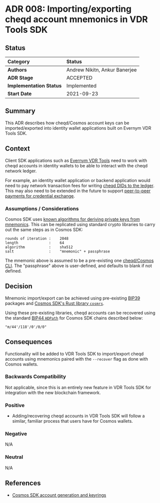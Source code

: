 # ADR 008: Importing/exporting cheqd account mnemonics in VDR Tools SDK

## Status

| Category | Status |
| :--- | :--- |
| **Authors** | Andrew Nikitn, Ankur Banerjee |
| **ADR Stage** | ACCEPTED |
| **Implementation Status** | Implemented |
| **Start Date** | 2021-09-23 |

## Summary

This ADR describes how cheqd/Cosmos account keys can be imported/exported into identity wallet applications built on Evernym VDR Tools SDK.

## Context

Client SDK applications such as [Evernym VDR Tools](https://gitlab.com/evernym/verity/vdr-tools) need to work with cheqd accounts in identity wallets to be able to interact with the cheqd network ledger.

For example, an identity wallet application or backend application would need to pay network transaction fees for writing [cheqd DIDs to the ledger](adr-002-cheqd-did-method.md). This may also need to be extended in the future to support [peer-to-peer payments for credential exchange](adr-001-payment-mechanism-for-issuing-credentials.md).

### Assumptions / Considerations

Cosmos SDK uses [known algorithms for deriving private keys from mnemonics](https://docs.cosmos.network/main/basics/accounts.html#keyring). This can be replicated using standard crypto libraries to carry out the same steps as in Cosmos SDK:

```text
rounds of iteration :    2048
length              :    64
algorithm           :    sha512
salt                :    "mnemonic" + passphrase
```

The mnemonic above is assumed to be a pre-existing one [cheqd/Cosmos CLI](../../docs/cheqd-cli/cheqd-cli-accounts.md). The "passphrase" above is user-defined, and defaults to blank if not defined.

## Decision

Mnemonic import/export can be achieved using pre-existing [BIP39](https://github.com/bitcoin/bips/tree/master/bip-0039) packages and [Cosmos SDK's Rust library `cosmrs`](https://github.com/cosmos/cosmos-rust).

Using these pre-existing libraries, cheqd accounts can be recovered using the standard [BIP44 `HDPath`](https://github.com/bitcoin/bips/blob/master/bip-0044.mediawiki) for Cosmos SDK chains described below:

```text
"m/44'/118'/0'/0/0"
```

## Consequences

Functionality will be added to VDR Tools SDK to import/export cheqd accounts using mnemonics paired with the `--recover` flag as done with Cosmos wallets.

### Backwards Compatibility

Not applicable, since this is an entirely new feature in VDR Tools SDK for integration with the new blockchain framework.

### Positive

* Adding/recovering cheqd accounts in VDR Tools SDK will follow a similar, familiar process that users have for Cosmos wallets.

### Negative

N/A

### Neutral

N/A

## References

* [Cosmos SDK account generation and keyrings](https://docs.cosmos.network/main/basics/accounts.html)
